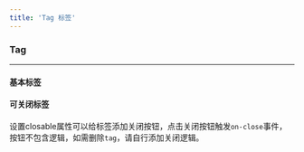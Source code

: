 ```yaml
---
title: 'Tag 标签'
---
```


### Tag
---- 

#### 基本标签

<m-tag></m-tag>

#### 可关闭标签

设置closable属性可以给标签添加关闭按钮，点击关闭按钮触发```on-close```事件，按钮不包含逻辑，如需删除```tag```，请自行添加关闭逻辑。

<m-tag-close></m-tag-close>

